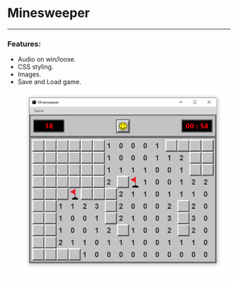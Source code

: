 # Minesweeper 

***

### Features:

- Audio on win/loose.
- CSS styling.
- Images.
- Save and Load game.
![alt text](https://github.com/DavidHurst/Minewseeper-Java/blob/master/Preview.PNG "Preview of game with a few flags placed")
